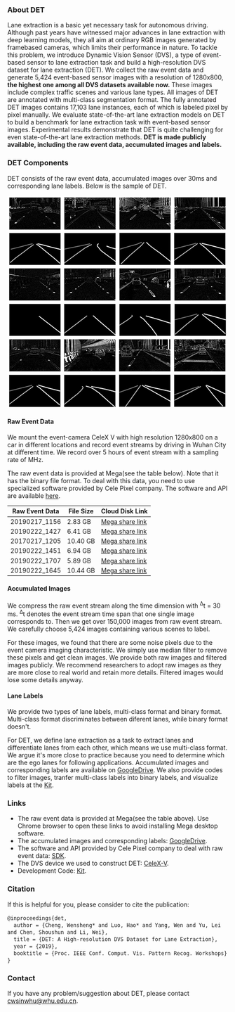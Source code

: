 ### About DET
Lane extraction is a basic yet necessary task for autonomous driving. Although past years have witnessed major advances in lane extraction with deep learning models, they all aim at ordinary RGB images generated by framebased cameras, which limits their performance in nature. To tackle this problem, we introduce Dynamic Vision Sensor (DVS), a type of event-based sensor to lane extraction
task and build a high-resolution DVS dataset for lane extraction (DET). We collect the raw event data and generate 5,424 event-based sensor images with a resolution of 1280x800, **the highest one among all DVS datasets available now.** These images include complex traffic scenes and various lane types. All images of DET are annotated with multi-class segmentation format. The fully annotated DET
images contains 17,103 lane instances, each of which is labeled pixel by pixel manually. We evaluate state-of-the-art lane extraction models on DET to build a benchmark for lane extraction task with event-based sensor images. Experimental results demonstrate that DET is quite challenging for even state-of-the-art lane extraction methods. **DET
is made publicly available, including the raw event data, accumulated images and labels.** 

### DET Components

DET consists of the raw event data, accumulated images over 30ms and corresponding lane labels. Below is the sample of DET.

![sample](dataset.jpg)

#### Raw Event Data
We mount the event-camera CeleX V with high resolution 1280x800 on a car in different locations and record event streams by driving in Wuhan City at different time. We record over 5 hours of event stream with a sampling rate of MHz. 

The raw event data is provided at Mega(see the table below). Note that it has the binary file format. To deal with this data, you need to use specialized software provided by Cele Pixel company. The software and API are available [here](https://github.com/CelePixel/CeleX5-MIPI). 

Raw Event Data | File Size |Cloud Disk Link
------------ | -------------| -------------
20190217_1156 | 2.83  GB |[Mega share link](https://mega.nz/#F!rZsi3I6J!AOdnsHfvqnR47Yc1YBIFtQ)
20190222_1427 | 6.41  GB |[Mega share link](https://mega.nz/#F!rZsi3I6J!AOdnsHfvqnR47Yc1YBIFtQ)
20170217_1205 | 10.40 GB |[Mega share link](https://mega.nz/#F!ef5ATKJQ!ovDXBeOEE0S-fc7REnZkHg)
20190222_1451 | 6.94  GB |[Mega share link](https://mega.nz/#F!zPxCkIgT!cTKIO-ZkRvgz88r5oWOZJw)
20190222_1707 | 5.89  GB |[Mega share link](https://mega.nz/#F!zPxCkIgT!cTKIO-ZkRvgz88r5oWOZJw)
20190222_1645 | 10.44 GB |[Mega share link](https://mega.nz/#F!StJ1UaAI!6FK4BFS7_EKhBE0dJwdaZA)

#### Accumulated Images
We compress the raw event stream along the time dimension with <sup>&Delta;</sup>t = 30 ms. <sup>&Delta;</sup>t denotes the event stream time span that one single image corresponds to. Then we get over 150,000 images from raw event stream. We carefully choose 5,424 images containing various scenes to label.

For these images, we found that there are some noise pixels due to the event camera imaging characteristic. We simply use median filter to remove these pixels and get clean images. We provide both raw images and filtered images publicly. We recommend researchers to adopt raw images as they are more close to real world and
retain more details. Filtered images would lose some details anyway.
#### Lane Labels
We provide two types of lane labels, multi-class format and binary format. Multi-class format discriminates between diferent lanes, while binary format doesn't. 

For DET, we define lane extraction as a task to extract lanes and differentiate lanes from each other, which means we use multi-class format. We argue it's more close to practice because you need to determine which are the ego lanes for following applications. Accumulated images and corresponding labels are available on [GoogleDrive](https://drive.google.com/drive/folders/1tahDItA46QiCfvZxZeH0YCTgSR8IU2up?usp=sharing). We also provide codes to filter images, tranfer multi-class labels into binary labels, and visualize labels at the [Kit](https://github.com/Spritea/DET/tree/master/Kit).

### Links
- The raw event data is provided at Mega(see the table above). Use Chrome browser to open these links to avoid installing Mega desktop software.
- The accumulated images and corresponding labels: [GoogleDrive](https://drive.google.com/drive/folders/1tahDItA46QiCfvZxZeH0YCTgSR8IU2up?usp=sharing).
- The software and API provided by Cele Pixel company to deal with raw event data: [SDK](https://github.com/CelePixel/CeleX5-MIPI).
- The DVS device we used to construct DET: [CeleX-V](http://www.celepixel.com/#/Technology).
- Development Code: [Kit](https://github.com/Spritea/DET/tree/master/Kit).

### Citation

If this is helpful for you, please consider to cite the publication:
```
@inproceedings{det,
  author = {Cheng, Wensheng* and Luo, Hao* and Yang, Wen and Yu, Lei and Chen, Shoushun and Li, Wei},
  title = {DET: A High-resolution DVS Dataset for Lane Extraction},
  year = {2019},
  booktitle = {Proc. IEEE Conf. Comput. Vis. Pattern Recog. Workshops}
}
```

### Contact

If you have any problem/suggestion about DET, please contact cwsinwhu@whu.edu.cn.
